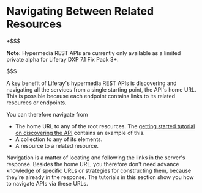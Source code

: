 # Navigating Between Related Resources [](id=navigating-between-related-resources)

+$$$

**Note:** Hypermedia REST APIs are currently only available as a limited private 
alpha for Liferay DXP 7.1 Fix Pack 3+. 

$$$

A key benefit of Liferay's hypermedia REST APIs is discovering and navigating 
all the services from a single starting point, the API's home URL. This is 
possible because each endpoint contains links to its related resources or 
endpoints. 

You can therefore navigate from 

-   The home URL to any of the root resources. The 
    [getting started tutorial on discovering the API](/develop/tutorials/-/knowledge_base/7-1/get-started-discover-the-api) 
    contains an example of this. 
-   A collection to any of its elements. 
-   A resource to a related resource. 

Navigation is a matter of locating and following the links in the server's 
response. Besides the home URL, you therefore don't need advance knowledge of
specific URLs or strategies for constructing them, because they're already in
the response. The tutorials in this section show you how to navigate APIs via
these URLs. 

